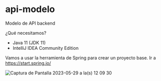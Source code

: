 # api-modelo
Modelo de API backend

¿Qué necesitamos?
- Java 11 (JDK 11)
- IntelliJ IDEA Community Edition

Vamos a usar la herramienta de Spring para crear un proyecto base.
Ir a https://start.spring.io/

![Captura de Pantalla 2023-05-29 a la(s) 12 09 30](https://github.com/DigitalWorld-com/api-modelo/assets/127784553/bed760da-577d-4a41-8c67-840affb37fb1)
